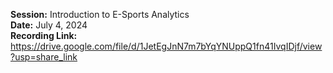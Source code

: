 **Session:** Introduction to E-Sports Analytics <br>
**Date:** July 4, 2024 <br>
**Recording Link:** https://drive.google.com/file/d/1JetEgJnN7m7bYqYNUppQ1fn41IvqIDjf/view?usp=share_link
